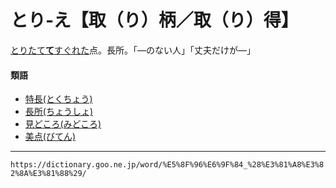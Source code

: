 # とり‐え【取（り）柄／取（り）得】

[とりたて**て**](とりたてる（取り立てる）)[すぐれた](すぐれる（優れる／勝れる）)点。長所。「―のない人」「丈夫だけが―」

#### 類語

-   [特長(とくちょう)](https://dictionary.goo.ne.jp/word/%E7%89%B9%E9%95%B7/#jn-158162)
-   [長所(ちょうしょ)](https://dictionary.goo.ne.jp/word/%E9%95%B7%E6%89%80/#jn-144383)
-   [見どころ(みどころ)](https://dictionary.goo.ne.jp/word/%E8%A6%8B%E6%89%80_%28%E3%81%BF%E3%81%A9%E3%81%93%E3%82%8D%29/#jn-212629)
-   [美点(びてん)](https://dictionary.goo.ne.jp/word/%E7%BE%8E%E7%82%B9/#jn-185749)

---
`https://dictionary.goo.ne.jp/word/%E5%8F%96%E6%9F%84_%28%E3%81%A8%E3%82%8A%E3%81%88%29/`